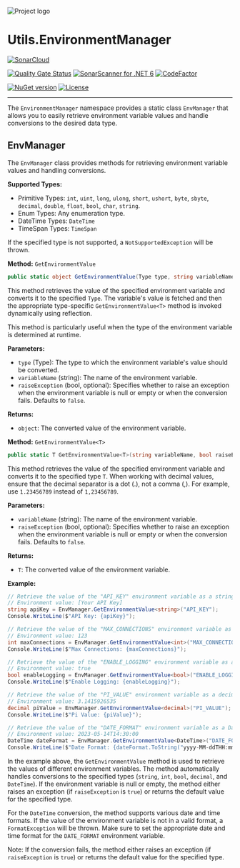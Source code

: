 ![Project logo](https://raw.githubusercontent.com/ArdenHide/Utils.EnvironmentManager/main/logo/1000x1000.png)

# Utils.EnvironmentManager

[![SonarCloud](https://sonarcloud.io/images/project_badges/sonarcloud-white.svg)](https://sonarcloud.io/summary/new_code?id=Utils.EnvironmentManager)

[![Quality Gate Status](https://sonarcloud.io/api/project_badges/measure?project=Utils.EnvironmentManager&metric=alert_status)](https://sonarcloud.io/summary/new_code?id=Utils.EnvironmentManager)
[![SonarScanner for .NET 6](https://github.com/ArdenHide/Utils.EnvironmentManager/actions/workflows/dotnet.yml/badge.svg)](https://github.com/ArdenHide/Utils.EnvironmentManager/actions/workflows/dotnet.yml)
[![CodeFactor](https://www.codefactor.io/repository/github/ardenhide/utils.environmentmanager/badge)](https://www.codefactor.io/repository/github/ardenhide/utils.environmentmanager)

[![NuGet version](https://badge.fury.io/nu/Utils.EnvironmentManager.svg)](https://badge.fury.io/nu/Utils.EnvironmentManager)
[![License](https://img.shields.io/badge/License-MIT-yellow.svg)](https://github.com/ArdenHide/Utils.EnvironmentManager/blob/main/LICENSE)

---

The `EnvironmentManager` namespace provides a static class `EnvManager` that allows you to easily retrieve environment variable values and handle conversions to the desired data type.

## EnvManager

The `EnvManager` class provides methods for retrieving environment variable values and handling conversions.

**Supported Types:**

- Primitive Types: `int`, `uint`, `long`, `ulong`, `short`, `ushort`, `byte`, `sbyte`, `decimal`, `double`, `float`, `bool`, `char`, `string`.
- Enum Types: Any enumeration type.
- DateTime Types: `DateTime`
- TimeSpan Types: `TimeSpan`

If the specified type is not supported, a `NotSupportedException` will be thrown.

**Method:** `GetEnvironmentValue`
```csharp
public static object GetEnvironmentValue(Type type, string variableName, bool raiseException = false)
```

This method retrieves the value of the specified environment variable and converts it to the specified `Type`.
The variable's value is fetched and then the appropriate type-specific `GetEnvironmentValue<T>` method is invoked dynamically using reflection.

This method is particularly useful when the type of the environment variable is determined at runtime.

**Parameters:**
- `type` (Type): The type to which the environment variable's value should be converted.
- `variableName` (string): The name of the environment variable.
- `raiseException` (bool, optional): Specifies whether to raise an exception when the environment variable is null or empty or when the conversion fails. Defaults to `false`.

**Returns:**
- `object`: The converted value of the environment variable.


**Method:** `GetEnvironmentValue<T>`
```csharp
public static T GetEnvironmentValue<T>(string variableName, bool raiseException = false)
```

This method retrieves the value of the specified environment variable and converts it to the specified type `T`. When working with decimal values, ensure that the decimal separator is a dot (.), not a comma (,). For example, use `1.23456789` instead of `1,23456789`.

**Parameters:**
- `variableName` (string): The name of the environment variable.
- `raiseException` (bool, optional): Specifies whether to raise an exception when the environment variable is null or empty or when the conversion fails. Defaults to `false`.

**Returns:**
- `T`: The converted value of the environment variable.

**Example:**

```csharp
// Retrieve the value of the "API_KEY" environment variable as a string
// Environment value: [Your API Key]
string apiKey = EnvManager.GetEnvironmentValue<string>("API_KEY");
Console.WriteLine($"API Key: {apiKey}");

// Retrieve the value of the "MAX_CONNECTIONS" environment variable as an integer
// Environment value: 123
int maxConnections = EnvManager.GetEnvironmentValue<int>("MAX_CONNECTIONS");
Console.WriteLine($"Max Connections: {maxConnections}");

// Retrieve the value of the "ENABLE_LOGGING" environment variable as a boolean
// Environment value: true
bool enableLogging = EnvManager.GetEnvironmentValue<bool>("ENABLE_LOGGING");
Console.WriteLine($"Enable Logging: {enableLogging}");

// Retrieve the value of the "PI_VALUE" environment variable as a decimal
// Environment value: 3.1415926535
decimal piValue = EnvManager.GetEnvironmentValue<decimal>("PI_VALUE");
Console.WriteLine($"Pi Value: {piValue}");

// Retrieve the value of the "DATE_FORMAT" environment variable as a DateTime
// Environment value: 2023-05-14T14:30:00
DateTime dateFormat = EnvManager.GetEnvironmentValue<DateTime>("DATE_FORMAT");
Console.WriteLine($"Date Format: {dateFormat.ToString("yyyy-MM-ddTHH:mm:ss")}");
```

In the example above, the `GetEnvironmentValue` method is used to retrieve the values of different environment variables. The method automatically handles conversions to the specified types (`string`, `int`, `bool`, `decimal`, and `DateTime`). If the environment variable is null or empty, the method either raises an exception (if `raiseException` is `true`) or returns the default value for the specified type.

For the `DateTime` conversion, the method supports various date and time formats. If the value of the environment variable is not in a valid format, a `FormatException` will be thrown. Make sure to set the appropriate date and time format for the `DATE_FORMAT` environment variable.

Note: If the conversion fails, the method either raises an exception (if `raiseException` is `true`) or returns the default value for the specified type.

